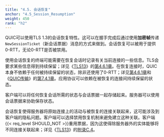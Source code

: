 ```yaml
---
title: "4.5. 会话恢复"
anchor: "4.5_Session_Resumption"
weight: 450
rank: "h2"
---
```


QUIC可以使用TLS 1.3的会话恢复特性。这可以在握手完成后通过使用**加密帧**传递`NewSessionTicket`（新会话票据）消息的方式来做到。会话恢复可以被用于提供0-RTT，无论0-RTT是否被禁用。

使用会话恢复的终端可能需要在恢复会话时记录有关当前连接的一些信息。TLS会要求某些信息得到持续保留；详见《[TLS13]()》的[第4.6.1章]()。在恢复连接时，QUIC本身不依赖于任何被持续保留的状态，除非还使用了0-RTT；详见[第4.6.1章]()和《[QUIC传输]()》的[第7.4.1章]()。应用协议可以依赖在被恢复的连接间持续保留的状态。

客户端可以将任何恢复会话所需的状态与会话票据一起存储起来。服务器可以使用会话票据来协助保存状态。

会话恢复使得服务器将原始连接上的活动与被恢复的连接关联起来，这可能涉及到客户端的隐私问题。客户端可以选择禁用恢复机制来避免建立这种关联。客户端{{< req_level SHOULD_NOT >}}重用票据，因为这使得除服务器外的实体能够将不同连接关联起来；详见《[TLS13]()》的[附录C.4]()。
